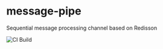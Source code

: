 # message-pipe
Sequential message processing channel based on Redisson

![CI Build](https://github.com/minbox-projects/message-pipe/workflows/CI%20Build/badge.svg)